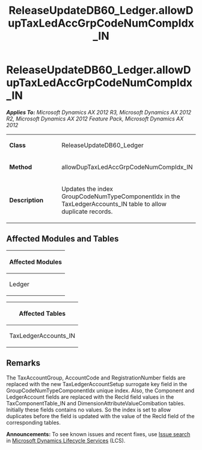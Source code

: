 ﻿---
title: ReleaseUpdateDB60_Ledger.allowDupTaxLedAccGrpCodeNumCompIdx_IN
TOCTitle: ReleaseUpdateDB60_Ledger.allowDupTaxLedAccGrpCodeNumCompIdx_IN
ms:assetid: d9219c9f-8086-cf09-4ae8-b717fc1e38ff
ms:mtpsurl: https://msdn.microsoft.com/en-us/library/JJ737138(v=AX.60)
ms:contentKeyID: 49711581
ms.date: 05/18/2015
mtps_version: v=AX.60
---

# ReleaseUpdateDB60\_Ledger.allowDupTaxLedAccGrpCodeNumCompIdx\_IN 


_**Applies To:** Microsoft Dynamics AX 2012 R3, Microsoft Dynamics AX 2012 R2, Microsoft Dynamics AX 2012 Feature Pack, Microsoft Dynamics AX 2012_

<table>
<colgroup>
<col style="width: 50%" />
<col style="width: 50%" />
</colgroup>
<tbody>
<tr class="odd">
<td><p><strong>Class</strong></p></td>
<td><p>ReleaseUpdateDB60_Ledger</p></td>
</tr>
<tr class="even">
<td><p><strong>Method</strong></p></td>
<td><p>allowDupTaxLedAccGrpCodeNumCompIdx_IN</p></td>
</tr>
<tr class="odd">
<td><p><strong>Description</strong></p></td>
<td><p>Updates the index GroupCodeNumTypeComponentIdx in the TaxLedgerAccounts_IN table to allow duplicate records.</p></td>
</tr>
</tbody>
</table>


## Affected Modules and Tables

<table>
<colgroup>
<col style="width: 100%" />
</colgroup>
<thead>
<tr class="header">
<th><p>Affected Modules</p></th>
</tr>
</thead>
<tbody>
<tr class="odd">
<td><p>Ledger</p></td>
</tr>
</tbody>
</table>


<table>
<colgroup>
<col style="width: 100%" />
</colgroup>
<thead>
<tr class="header">
<th><p>Affected Tables</p></th>
</tr>
</thead>
<tbody>
<tr class="odd">
<td><p>TaxLedgerAccounts_IN</p></td>
</tr>
</tbody>
</table>


## Remarks

The TaxAccountGroup, AccountCode and RegistrationNumber fields are replaced with the new TaxLedgerAccountSetup surrogate key field in the GroupCodeNumTypeComponentIdx unique index. Also, the Component and LedgerAccount fields are replaced with the RecId field values in the TaxComponentTable\_IN and DimensionAttributeValueComibation tables. Initially these fields contains no values. So the index is set to allow duplicates before the field is updated with the value of the RecId field of the corresponding tables.

  
**Announcements:** To see known issues and recent fixes, use [Issue search](http://go.microsoft.com/fwlink/?linkid=389258) in [Microsoft Dynamics Lifecycle Services](http://go.microsoft.com/fwlink/?linkid=306505) (LCS).


